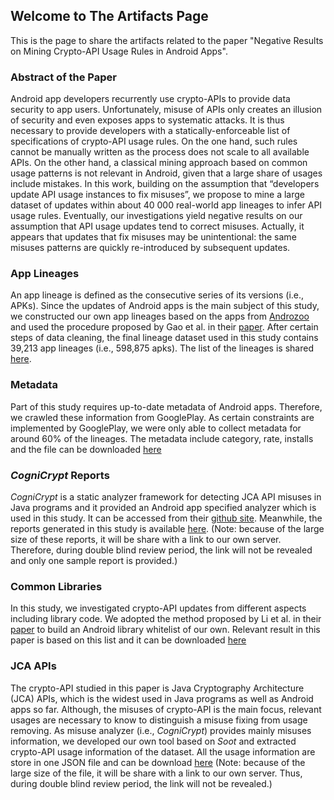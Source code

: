 ## Welcome to The Artifacts Page

This is the page to share the artifacts related to the paper "Negative Results on Mining Crypto-API Usage Rules in Android Apps".

### Abstract of the Paper

Android app developers recurrently use crypto-APIs to provide data security to app users.
Unfortunately, misuse of APIs only creates an illusion of security and even exposes apps to systematic attacks.
It is thus necessary to provide developers with a statically-enforceable list of specifications of crypto-API usage rules.
On the one hand, such rules cannot be manually written as the process does not scale to all available APIs.
On the other hand, a classical mining approach based on common usage patterns is not relevant in Android,
given that a large share of usages include mistakes.
In this work, building on the assumption that “developers update API usage instances to fix misuses”,
we propose to mine a large dataset of updates within about 40 000 real-world app lineages to infer API usage rules.
Eventually, our investigations yield negative results on our assumption that API usage updates tend to correct misuses.
Actually, it appears that updates that fix misuses may be unintentional:
the same misuses
patterns are quickly re-introduced by subsequent updates.

### App Lineages

An app lineage is defined as the consecutive series of its versions (i.e., APKs).
Since the updates of Android apps is the main subject of this study,
we constructed our own app lineages based on the apps from [Androzoo](https://androzoo.uni.lu)
and used the procedure proposed by Gao et al. in their [paper](https://dl.acm.org/citation.cfm?id=3183440.3194968).
After certain steps of data cleaning, the final lineage dataset used in this
study contains 39,213 app lineages (i.e., 598,875 apks).
The list of the lineages is shared [here](resources/final_lineages).

### Metadata

Part of this study requires up-to-date metadata of Android apps.
Therefore, we crawled these information from GooglePlay.
As certain constraints are implemented by GooglePlay, we were only able to collect metadata for
around 60% of the lineages.
The metadata include category, rate, installs and the file can be downloaded
[here](resources/app_rate.csv)

### _CogniCrypt_ Reports

_CogniCrypt_ is a static analyzer framework for detecting JCA API misuses
in Java programs and it provided an Android app specified analyzer which
is used in this study.
It can be accessed from their [github site](https://github.com/CROSSINGTUD/CryptoAnalysis-Android).
Meanwhile, the reports generated in this study is available [here](data/sample).
(Note: because of the large size of these reports, it will be share with a link
to our own server. Therefore, during double blind review period, the link will not
be revealed and only one sample report is provided.)

### Common Libraries

In this study, we investigated crypto-API updates from different aspects including
library code.
We adopted the method proposed by Li et al. in their [paper](https://ieeexplore.ieee.org/document/7476661/)
to build an Android library whitelist of our own.
Relevant result in this paper is based on this list and it can be downloaded
[here](resources/commen_lib_list.csv)

### JCA APIs

The crypto-API studied in this paper is Java Cryptography Architecture (JCA)
APIs, which is the widest used in Java programs as well as Android apps so far.
Although, the misuses of crypto-API is the main focus, relevant usages are
necessary to know to distinguish a misuse fixing from usage removing.
As misuse analyzer (i.e., _CogniCrypt_) provides mainly misuses information,
we developed our own tool based on _Soot_ and extracted crypto-API usage
information of the dataset.
All the usage information are store in one JSON file and can be download
[here]()
(Note: because of the large size of the file, it will be share with a link
to our own server. Thus, during double blind review period, the link will not
be revealed.)
